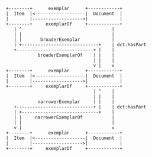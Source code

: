 ``` {.ditaa} +--------+      exemplar      +------------+ |  Item  |<-------------------|  Document  | |        |------------------->|            | +--------+     exemplarOf     +------------+    | ^                                  |    | |                                  |    | |       broaderExemplar            |    | +-----------------------------+    | dct:hasPart    +-----------------------------+ |    |             broaderExemplarOf    | |    |                                   | |    |                                  v |    v +--------+      exemplar      +------------+ |  Item  |<-------------------|  Document  | |        |------------------->|            | +--------+     exemplarOf     +------------+                                  | ^    |                                  | |    |             narrowerExemplar     | |    |     +-----------------------------+ |    | dct:hasPart    | +-----------------------------+    |    | |     narrowerExemplarOf           |     | |                                  |    v |                                  v +--------+      exemplar      +------------+ |  Item  |<-------------------|  Document  | |        |------------------->|            | +--------+     exemplarOf     +------------+```